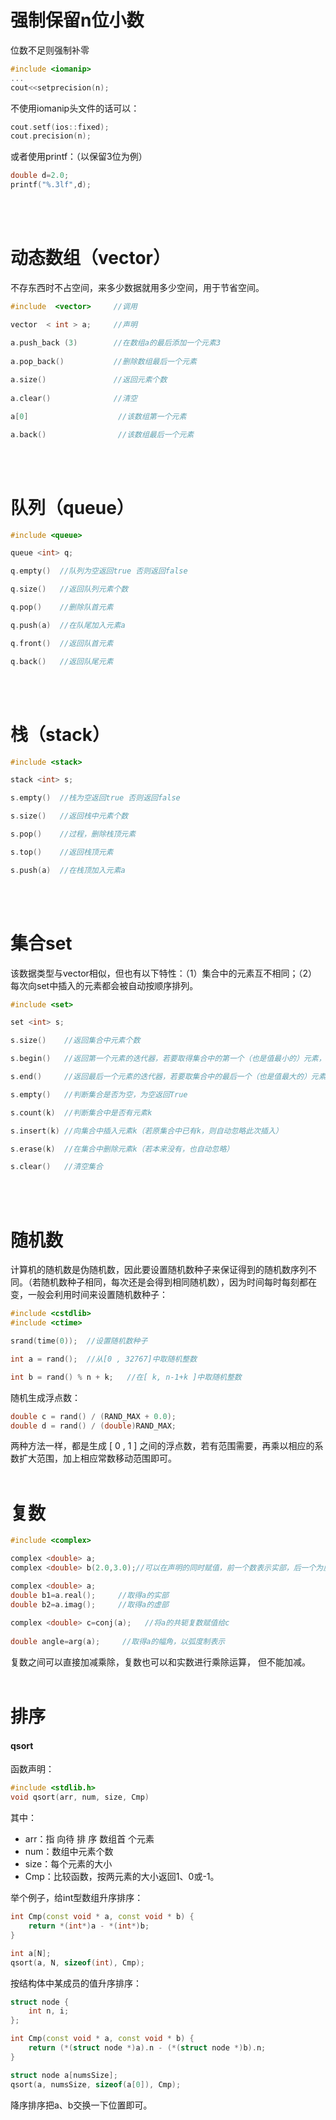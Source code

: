 # 强制保留n位小数
位数不足则强制补零
```cpp
#include <iomanip>
...
cout<<setprecision(n);
```
不使用iomanip头文件的话可以：
```cpp
cout.setf(ios::fixed);
cout.precision(n);
```
或者使用printf：（以保留3位为例）
```cpp
double d=2.0;
printf("%.3lf",d);
```
<br/><br/>

 
# 动态数组（vector）
不存东西时不占空间，来多少数据就用多少空间，用于节省空间。
```cpp
#include  <vector>     //调用

vector  < int > a;     //声明

a.push_back (3)        //在数组a的最后添加一个元素3
 
a.pop_back()           //删除数组最后一个元素
 
a.size()               //返回元素个数
 
a.clear()              //清空

a[0]                    //该数组第一个元素

a.back()                //该数组最后一个元素
```
<br/><br/>
 

# 队列（queue）
```cpp
#include <queue>

queue <int> q;    

q.empty()  //队列为空返回true 否则返回false

q.size()   //返回队列元素个数

q.pop()    //删除队首元素

q.push(a)  //在队尾加入元素a

q.front()  //返回队首元素

q.back()   //返回队尾元素
```
<br/><br/>

# 栈（stack）
```cpp
#include <stack>

stack <int> s;

s.empty()  //栈为空返回true 否则返回false

s.size()   //返回栈中元素个数

s.pop()    //过程，删除栈顶元素

s.top()    //返回栈顶元素

s.push(a)  //在栈顶加入元素a
```
 <br/><br/>
 
# 集合set
该数据类型与vector相似，但也有以下特性：（1）集合中的元素互不相同；（2）每次向set中插入的元素都会被自动按顺序排列。
```cpp
#include <set> 

set <int> s;

s.size()    //返回集合中元素个数

s.begin()   //返回第一个元素的迭代器，若要取得集合中的第一个（也是值最小的）元素，则为*s.begin()

s.end()     //返回最后一个元素的迭代器，若要取集合中的最后一个（也是值最大的）元素，则为*--s.end()

s.empty()   //判断集合是否为空，为空返回True

s.count(k)  //判断集合中是否有元素k

s.insert(k) //向集合中插入元素k（若原集合中已有k，则自动忽略此次插入）

s.erase(k)  //在集合中删除元素k（若本来没有，也自动忽略）

s.clear()   //清空集合
```
<br/> <br/>

# 随机数
计算机的随机数是伪随机数，因此要设置随机数种子来保证得到的随机数序列不同。（若随机数种子相同，每次还是会得到相同随机数），因为时间每时每刻都在变，一般会利用时间来设置随机数种子：
```cpp
#include <cstdlib>
#include <ctime>   

srand(time(0));  //设置随机数种子

int a = rand();  //从[0 , 32767]中取随机整数

int b = rand() % n + k;   //在[ k, n-1+k ]中取随机整数
```
随机生成浮点数：
```cpp
double c = rand() / (RAND_MAX + 0.0);
double d = rand() / (double)RAND_MAX;  
```
两种方法一样，都是生成 [ 0 , 1 ] 之间的浮点数，若有范围需要，再乘以相应的系数扩大范围，加上相应常数移动范围即可。
<br/><br/>
 

# 复数
```cpp
#include <complex>

complex <double> a;   
complex <double> b(2.0,3.0);//可以在声明的同时赋值，前一个数表示实部，后一个为虚部

complex <double> a;
double b1=a.real();     //取得a的实部
double b2=a.imag();     //取得a的虚部
 
complex <double> c=conj(a);   //将a的共轭复数赋值给c
 
double angle=arg(a);     //取得a的幅角，以弧度制表示
```
复数之间可以直接加减乘除，复数也可以和实数进行乘除运算， 但不能加减。
<br/><br/>

# 排序  
#### qsort
函数声明：  
```cpp
#include <stdlib.h>
void qsort(arr, num, size, Cmp)
```
其中：  
- arr：指  向待  排  序  数组首  个元素
- num：数组中元素个数  
- size：每个元素的大小  
- Cmp：比较函数，按两元素的大小返回1、0或-1。
  
举个例子，给int型数组升序排序：
```cpp
int Cmp(const void * a, const void * b) {
    return *(int*)a - *(int*)b;
}

int a[N];
qsort(a, N, sizeof(int), Cmp);
```
按结构体中某成员的值升序排序：
```cpp
struct node {
    int n, i;
};

int Cmp(const void * a, const void * b) {
    return (*(struct node *)a).n - (*(struct node *)b).n;
}

struct node a[numsSize];
qsort(a, numsSize, sizeof(a[0]), Cmp);
```
降序排序把a、b交换一下位置即可。
